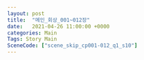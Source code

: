 ```yaml
---
layout: post
title:  "메인_회상_001~012장"
date:   2021-04-26 11:00:00 +0000
categories: Main
Tags: Story Main
SceneCode: ["scene_skip_cp001-012_q1_s10"]
---
```

